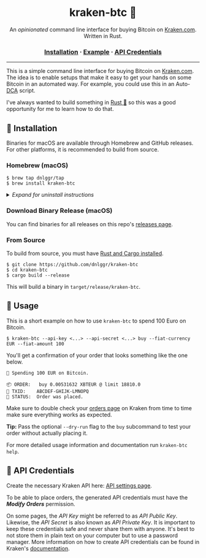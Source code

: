 <h1 align="center" style="font-weight: bold !important">kraken-btc 🐙</h1>

<p align="center">
  An <em>opinionated</em> command line interface for buying Bitcoin on <a href="https://kraken.com">Kraken.com</a>. Written in Rust.
</p>

<h3 align="center">
  <a href="#installation-">Installation</a>
  <span> · </span>
  <a href="#usage">Example</a>
  <span> · </span>
	<a href="#api-credentials">API Credentials</a>
</h3>

---

This is a simple command line interface for buying Bitcoin on [Kraken.com](https://kraken.com). The idea is to enable setups that make it easy to get your hands on some Bitcoin in an automated way. For example, you could use this in an Auto-[DCA](https://en.wikipedia.org/wiki/Dollar_cost_averaging) script.

I've always wanted to build something in [Rust 🦀](https://rust-lang.org) so this was a good opportunity for me to learn how to do that.

## 💽 Installation

Binaries for macOS are available through Homebrew and GitHub releases. For other platforms, it is recommended to build from source.

### Homebrew (macOS)

```
$ brew tap dnlggr/tap
$ brew install kraken-btc
```

<details>
  <summary><i>Expand for uninstall instructions</i></summary>
  <p><code>$ brew untap dnlggr/tap</code></p>
  <p><code>$ brew uninstall kraken-btc</code></p>
</details>

### Download Binary Release (macOS)

You can find binaries for all releases on this repo's [releases page](https://github.com/dnlggr/kraken-btc/releases).

### From Source

To build from source, you must have [Rust and Cargo installed](https://www.rust-lang.org/tools/install).

```
$ git clone https://github.com/dnlggr/kraken-btc
$ cd kraken-btc
$ cargo build --release
```

This will build a binary in `target/release/kraken-btc`.

## 💸 Usage

This is a short example on how to use `kraken-btc` to spend 100 Euro on Bitcoin.

```
$ kraken-btc --api-key <...> --api-secret <...> buy --fiat-currency EUR --fiat-amount 100
```

You'll get a confirmation of your order that looks something like the one below.

```
🐙 Spending 100 EUR on Bitcoin.

📦 ORDER:   buy 0.00531632 XBTEUR @ limit 18810.0
🎫 TXID:    ABCDEF-GHIJK-LMNOPQ
🎉 STATUS:  Order was placed.
```

Make sure to double check your [orders page](https://www.kraken.com/u/trade#tab=orders) on Kraken from time to time make sure everything works as expected.

**Tip:** Pass the optional `--dry-run` flag to the `buy` subcommand to test your order without actually placing it.

For more detailed usage information and documentation run `kraken-btc help`.

## 🔑 API Credentials

Create the necessary Kraken API here: [API settings page](https://www.kraken.com/u/security/api/new).

To be able to place orders, the generated API credentials must have the **_Modify Orders_** permission.

On some pages, the _API Key_ might be referred to as _API Public Key_. Likewise, the _API Secret_ is also known as _API Private Key_. It is important to keep these credentials safe and never share them with anyone. It's best to not store them in plain text on your computer but to use a password manager. More information on how to create API credentials can be found in Kraken's [documentation](https://support.kraken.com/hc/en-us/articles/360000919966-How-to-generate-an-API-key-pair-).
